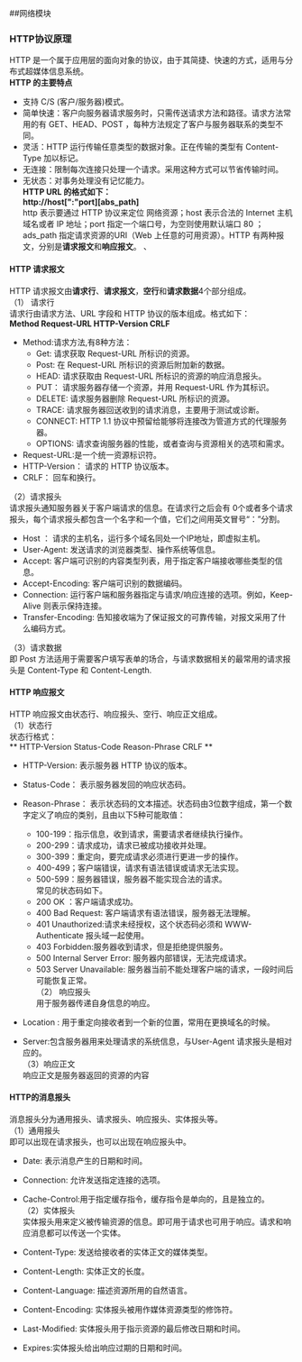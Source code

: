 ##网络模块  
### HTTP协议原理  
HTTP 是一个属于应用层的面向对象的协议，由于其简捷、快速的方式，适用与分布式超媒体信息系统。  
**HTTP 的主要特点**    
  
* 支持 C/S (客户/服务器)模式。  
* 简单快速：客户向服务器请求服务时，只需传送请求方法和路径。请求方法常用的有 GET、HEAD、POST ，每种方法规定了客户与服务器联系的类型不同。  
* 灵活：HTTP 运行传输任意类型的数据对象。正在传输的类型有 Content-Type 加以标记。  
* 无连接：限制每次连接只处理一个请求。采用这种方式可以节省传输时间。  
* 无状态：对事务处理没有记忆能力。  
**HTTP URL 的格式如下：**  
**http://host[":"port][abs_path]**  
http 表示要通过 HTTP 协议来定位 网络资源；host 表示合法的 Internet 主机域名或者 IP 地址；port 指定一个端口号，为空则使用默认端口 80 ；ads_path 指定请求资源的URI（Web 上任意的可用资源）。HTTP 有两种报文，分别是**请求报文**和**响应报文**。    、
#### HTTP 请求报文  
HTTP 请求报文由**请求行**、**请求报文**，**空行**和**请求数据**4个部分组成。   
（1） 请求行  
请求行由请求方法、URL 字段和 HTTP 协议的版本组成。格式如下：   
**Method Request-URL HTTP-Version CRLF**        

* Method:请求方法,有8种方法：    
	* Get: 请求获取 Request-URL 所标识的资源。
	* Post: 在 Request-URL 所标识的资源后附加新的数据。  
	* HEAD: 请求获取由 Request-URL 所标识的资源的响应消息报头。
	* PUT： 请求服务器存储一个资源，并用 Request-URL 作为其标识。 
	* DELETE: 请求服务器删除 Request-URL 所标识的资源。
	* TRACE: 请求服务器回送收到的请求消息，主要用于测试或诊断。
	* CONNECT: HTTP 1.1 协议中预留给能够将连接改为管道方式的代理服务器。 
	* OPTIONS: 请求查询服务器的性能，或者查询与资源相关的选项和需求。
* Request-URL:是一个统一资源标识符。   
* HTTP-Version： 请求的 HTTP 协议版本。  
* CRLF： 回车和换行。    
  
（2）请求报头  
请求报头通知服务器关于客户端请求的信息。在请求行之后会有 0个或者多个请求报头，每个请求报头都包含一个名字和一个值，它们之间用英文冒号“：”分割。  
  
* Host ： 请求的主机名，运行多个域名同处一个IP地址，即虚拟主机。  
* User-Agent: 发送请求的浏览器类型、操作系统等信息。  
* Accept: 客户端可识别的内容类型列表，用于指定客户端接收哪些类型的信息。  
* Accept-Encoding: 客户端可识别的数据编码。  
* Connection: 运行客户端和服务器指定与请求/响应连接的选项。例如，Keep-Alive 则表示保持连接。    
* Transfer-Encoding: 告知接收端为了保证报文的可靠传输，对报文采用了什么编码方式。    

（3）请求数据  
即 Post 方法适用于需要客户填写表单的场合，与请求数据相关的最常用的请求报头是 Content-Type 和 Content-Length.  
  
#### HTTP 响应报文   
HTTP 响应报文由状态行、响应报头、空行、响应正文组成。  
（1）状态行  
状态行格式：  
** HTTP-Version Status-Code Reason-Phrase CRLF **  
  
* HTTP-Version: 表示服务器 HTTP 协议的版本。
* Status-Code： 表示服务器发回的响应状态码。 
* Reason-Phrase： 表示状态码的文本描述。状态码由3位数字组成，第一个数字定义了响应的类别，且由以下5种可能取值：  
	* 100-199：指示信息，收到请求，需要请求者继续执行操作。
	* 200-299：请求成功，请求已被成功接收并处理。
	* 300-399：重定向，要完成请求必须进行更进一步的操作。
	* 400-499；客户端错误，请求有语法错误或请求无法实现。
	* 500-599：服务器错误，服务器不能实现合法的请求。  
常见的状态码如下。  
	* 200 OK ：客户端请求成功。
	* 400 Bad Request: 客户端请求有语法错误，服务器无法理解。
	* 401 Unauthorized:请求未经授权，这个状态码必须和 WWW-Authenticate 报头域一起使用。
	* 403 Forbidden:服务器收到请求，但是拒绝提供服务。 
	* 500 Internal Server Error: 服务器内部错误，无法完成请求。
	* 503 Server Unavailable: 服务器当前不能处理客户端的请求，一段时间后可能恢复正常。  
（2） 响应报头  
用于服务器传递自身信息的响应。  
  
* Location : 用于重定向接收者到一个新的位置，常用在更换域名的时候。  
* Server:包含服务器用来处理请求的系统信息，与User-Agent 请求报头是相对应的。  
（3）响应正文  
响应正文是服务器返回的资源的内容  
  
#### HTTP的消息报头  
消息报头分为通用报头、请求报头、响应报头、实体报头等。  
（1）通用报头    
即可以出现在请求报头，也可以出现在响应报头中。    
  
* Date: 表示消息产生的日期和时间。  
* Connection: 允许发送指定连接的选项。  
* Cache-Control:用于指定缓存指令，缓存指令是单向的，且是独立的。  
（2）实体报头  
实体报头用来定义被传输资源的信息。即可用于请求也可用于响应。请求和响应消息都可以传送一个实体。  
  
* Content-Type: 发送给接收者的实体正文的媒体类型。  
* Content-Length: 实体正文的长度。 
* Content-Language: 描述资源所用的自然语言。  
* Content-Encoding: 实体报头被用作媒体资源类型的修饰符。  
* Last-Modified: 实体报头用于指示资源的最后修改日期和时间。  
* Expires:实体报头给出响应过期的日期和时间。  




